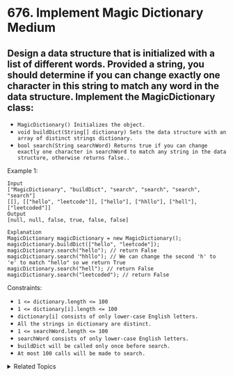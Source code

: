 # 676. Implement Magic Dictionary<br> Medium

## Design a data structure that is initialized with a list of different words. Provided a string, you should determine if you can change exactly one character in this string to match any word in the data structure. Implement the MagicDictionary class:

- `MagicDictionary() Initializes the object.`
- `void buildDict(String[] dictionary) Sets the data structure with an array of distinct strings dictionary.`
- `bool search(String searchWord) Returns true if you can change exactly one character in searchWord to match any string in the data structure, otherwise returns false..`

Example 1:

```
Input
["MagicDictionary", "buildDict", "search", "search", "search", "search"]
[[], [["hello", "leetcode"]], ["hello"], ["hhllo"], ["hell"], ["leetcoded"]]
Output
[null, null, false, true, false, false]

Explanation
MagicDictionary magicDictionary = new MagicDictionary();
magicDictionary.buildDict(["hello", "leetcode"]);
magicDictionary.search("hello"); // return False
magicDictionary.search("hhllo"); // We can change the second 'h' to 'e' to match "hello" so we return True
magicDictionary.search("hell"); // return False
magicDictionary.search("leetcoded"); // return False
```

Constraints:

- `1 <= dictionary.length <= 100`
- `1 <= dictionary[i].length <= 100`
- `dictionary[i] consists of only lower-case English letters.`
- `All the strings in dictionary are distinct.`
- `1 <= searchWord.length <= 100`
- `searchWord consists of only lower-case English letters.`
- `buildDict will be called only once before search.`
- `At most 100 calls will be made to search.`

<details>

<summary> Related Topics </summary>

-   `Hash Map`
-   `Trie`

</details>
